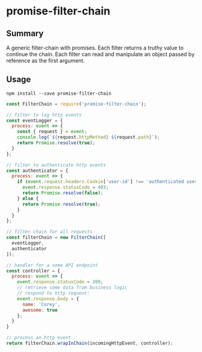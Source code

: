 
# promise-filter-chain

## Summary

A generic filter-chain with promises. Each filter returns a truthy value
to continue the chain. Each filter can read and manipulate an object passed
by reference as the first argument.

## Usage

```
npm install --save promise-filter-chain
```

```javascript
const FilterChain = require('promise-filter-chain');

// filter to log http events
const eventLogger = {
  process: event => {
    const { request } = event;
    console.log(`${request.httpMethod} ${request.path}`);
    return Promise.resolve(true);
  }
};

// filter to authenticate http events
const authenticator = {
  process: event => {
    if (event.request.headers.Cookie['user-id'] !== 'authenticated user') {
      event.response.statusCode = 403;
      return Promise.resolve(false);
    } else {
      return Promise.resolve(true);
    }
  }
};

// filter chain for all requests
const filterChain = new FilterChain([
  eventLogger,
  authenticator
]);

// handler for a some API endpoint
const controller = {
  process: event => {
    event.response.statusCode = 200;
    // retrieve some data from business logic
    // respond to http request:
    event.response.body = {
      name: 'Corey',
      awesome: true
    };
  }
}

// process an http event
return filterChain.wrapInChain(incomingHttpEvent, controller);
```

